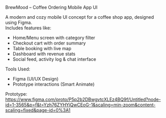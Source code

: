 BrewMood – Coffee Ordering Mobile App UI

A modern and cozy mobile UI concept for a coffee shop app, designed using Figma.  
Includes features like:
- Home/Menu screen with category filter
- Checkout cart with order summary
- Table booking with live map
- Dashboard with revenue stats
- Social feed, activity log & chat interface

 Tools Used:
- Figma (UI/UX Design)
- Prototype interactions (Smart Animate)

 Prototype: https://www.figma.com/proto/P5p2b2DBwgvtcXLEz4BQ9f/Untitled?node-id=1-3565&p=f&t=Yzh76ZYHYiQwCEoG-1&scaling=min-zoom&content-scaling=fixed&page-id=0%3A1
